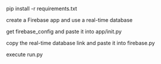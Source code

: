 pip install -r requirements.txt

create a Firebase app and use a real-time database

get firebase_config and paste it into app/init.py

copy the real-time database link and paste it into firebase.py 

execute run.py



